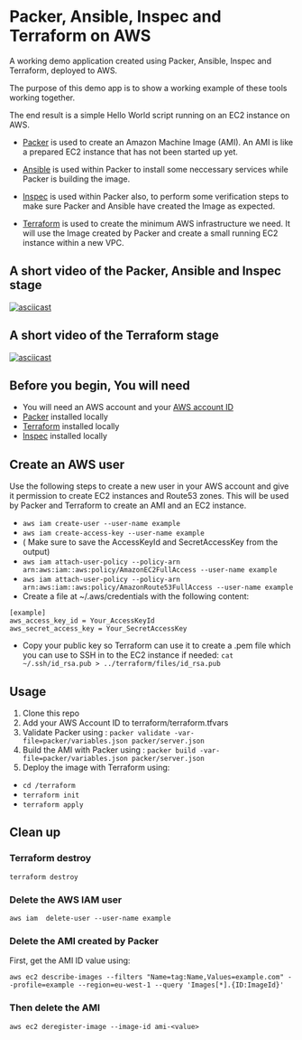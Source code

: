 # Packer, Ansible, Inspec and Terraform on AWS

A working demo application created using Packer, Ansible, Inspec and Terraform, deployed to AWS.

The purpose of this demo app is to show a working example of these tools working together.

The end result is a simple Hello World script running on an EC2 instance on AWS.

* [Packer](https://www.packer.io/) is used to create an Amazon Machine Image (AMI). An AMI is like a prepared EC2 instance that has not been started up yet.

* [Ansible](https://www.ansible.com/) is used within Packer to install some neccessary services while Packer is building the image.

* [Inspec](https://www.inspec.io/) is used within Packer also, to perform some verification steps to make sure Packer and Ansible have created the Image as expected.

* [Terraform](https://www.terraform.io/) is used to create the minimum AWS infrastructure we need. It will use the Image created by Packer and create a small running EC2 instance within a new VPC.

## A short video of the Packer, Ansible and Inspec stage

[![asciicast](https://asciinema.org/a/aO3KtTeRAmQNJy5QZ2UJRAv0Z.svg)](https://asciinema.org/a/aO3KtTeRAmQNJy5QZ2UJRAv0Z)

## A short video of the Terraform stage

[![asciicast](https://asciinema.org/a/282235.svg)](https://asciinema.org/a/282235)

## Before you begin, You will need

* You will need an AWS account and your [AWS account ID](https://docs.aws.amazon.com/IAM/latest/UserGuide/console_account-alias.html#FindingYourAWSId)
* [Packer](https://www.packer.io/) installed locally
* [Terraform](https://www.terraform.io/) installed locally
* [Inspec](https://www.inspec.io/) installed locally

## Create an AWS user

Use the following steps to create a new user in your AWS account and give it permission to create EC2 instances and Route53 zones. This will be used by Packer and Terraform to create an AMI and an EC2 instance.

* `aws iam create-user --user-name example`
* `aws iam create-access-key --user-name example`
* ( Make sure to save the AccessKeyId and SecretAccessKey from the output)
* `aws iam attach-user-policy --policy-arn arn:aws:iam::aws:policy/AmazonEC2FullAccess --user-name example`
* `aws iam attach-user-policy --policy-arn arn:aws:iam::aws:policy/AmazonRoute53FullAccess --user-name example`
* Create a file at ~/.aws/credentials with the following content: 

```
[example]
aws_access_key_id = Your_AccessKeyId
aws_secret_access_key = Your_SecretAccessKey
```
* Copy your public key so Terraform can use it to create a .pem file which you can use to SSH in to the EC2 instance if needed: `cat ~/.ssh/id_rsa.pub > ../terraform/files/id_rsa.pub`

## Usage

1. Clone this repo
2. Add your AWS Account ID to terraform/terraform.tfvars
3. Validate Packer using : `packer validate -var-file=packer/variables.json packer/server.json`
4. Build the AMI with Packer using : `packer build -var-file=packer/variables.json packer/server.json`
5. Deploy the image with Terraform using:
* `cd /terraform`
* `terraform init`
* `terraform apply`

## Clean up

### Terraform destroy

`terraform destroy`

### Delete the AWS IAM user

`aws iam  delete-user --user-name example`

### Delete the AMI created by Packer

First, get the AMI ID value using:

`aws ec2 describe-images --filters "Name=tag:Name,Values=example.com" --profile=example --region=eu-west-1 --query 'Images[*].{ID:ImageId}'`

### Then delete the AMI

`aws ec2 deregister-image --image-id ami-<value>`

